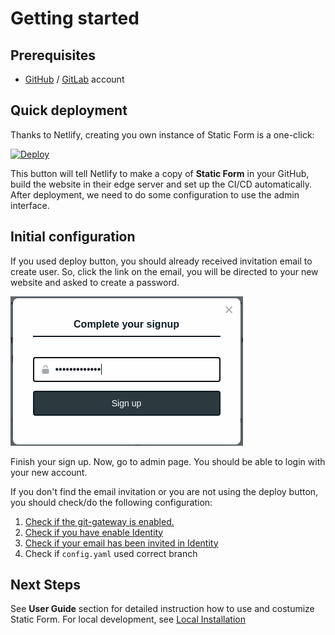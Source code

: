 # Getting started

## Prerequisites

* [GitHub](https://github.com/) / [GitLab](https://gitlab.com/) account

## Quick deployment

Thanks to Netlify, creating you own instance of Static Form is a one-click:

[![Deploy](https://www.netlify.com/img/deploy/button.svg)](https://app.netlify.com/start/deploy?repository=https://github.com/zulvkr/StaticForm&stack=cms)


This button will tell Netlify to make a copy of **Static Form** in your GitHub, build the website in their edge server and set up the CI/CD automatically. After deployment, we need to do some configuration to use the admin interface.

## Initial configuration

If you used deploy button, you should already received invitation email to create user. So, click the link on the email, you will be directed to your new website and asked to create a password.

![signup](_media/complete-your-signup.png)

Finish your sign up. Now, go to admin page. You should be able to login with your new account.

If you don't find the email invitation or you are not using the deploy button, you should check/do the following configuration:

1. [Check if the git-gateway is enabled.](https://docs.netlify.com/visitor-access/git-gateway/)
2. [Check if you have enable Identity](https://docs.netlify.com/visitor-access/identity/)
3. [Check if your email has been invited in Identity](https://docs.netlify.com/visitor-access/identity/registration-login/#invitations)
4. Check if `config.yaml` used correct branch 

## Next Steps

See **User Guide** section for detailed instruction how to use and costumize Static Form. For local development, see [Local Installation](local-installation.md)
